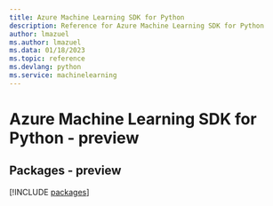 ```yaml
---
title: Azure Machine Learning SDK for Python
description: Reference for Azure Machine Learning SDK for Python
author: lmazuel
ms.author: lmazuel
ms.data: 01/18/2023
ms.topic: reference
ms.devlang: python
ms.service: machinelearning
---
```

# Azure Machine Learning SDK for Python - preview
## Packages - preview
[!INCLUDE [packages](machine-learning-index.md)]